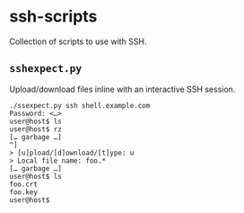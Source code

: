 # ssh-scripts

Collection of scripts to use with SSH.

## `sshexpect.py`

Upload/download files inline with an interactive SSH session.

```
./ssexpect.py ssh shell.example.com
Password: <…>
user@host$ ls
user@host$ rz
[… garbage …]
^]
> [u]pload/[d]ownload/[t]ype: u
> Local file name: foo.*
[… garbage …]
user@host$ ls
foo.crt
foo.key
user@host$
```
